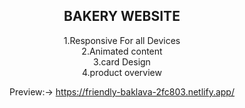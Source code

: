 <center>
<h2>BAKERY WEBSITE</h2>
<p>
1.Responsive For all Devices<br>
2.Animated content<br>
3.card Design<br>
4.product overview
  
Preview:-> https://friendly-baklava-2fc803.netlify.app/
</center>
